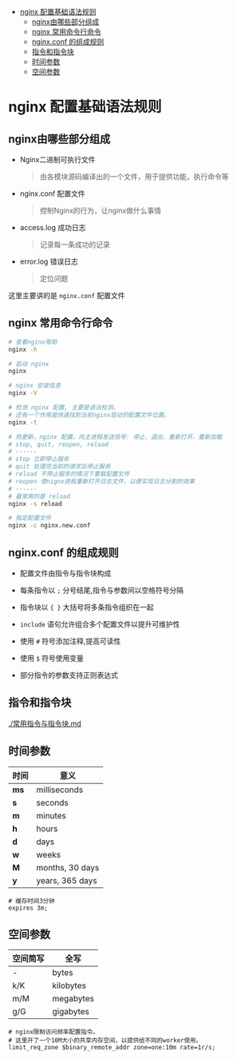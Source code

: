 <!-- @import "[TOC]" {cmd="toc" depthFrom=1 depthTo=6 orderedList=false} -->

<!-- code_chunk_output -->

- [nginx 配置基础语法规则](#nginx-配置基础语法规则)
  - [nginx由哪些部分组成](#nginx由哪些部分组成)
  - [nginx 常用命令行命令](#nginx-常用命令行命令)
  - [nginx.conf 的组成规则](#nginxconf-的组成规则)
  - [指令和指令块](#指令和指令块)
  - [时间参数](#时间参数)
  - [空间参数](#空间参数)

<!-- /code_chunk_output -->


# nginx 配置基础语法规则

## nginx由哪些部分组成

- Nginx二进制可执行文件
    > 由各模块源码编译出的一个文件，用于提供功能，执行命令等

- nginx.conf 配置文件
    > 控制Nginx的行为，让nginx做什么事情

- access.log 成功日志
    > 记录每一条成功的记录

- error.log 错误日志
    > 定位问题

这里主要讲的是 `nginx.conf` 配置文件

## nginx 常用命令行命令

```sh
# 查看nginx帮助
nginx -h

# 启动 nginx
nginx

# nginx 安装信息
nginx -V

# 检测 nginx 配置, 主要是语法检测。
# 还有一个作用是快速找到当前nginx启动的配置文件位置。
nginx -t

# 热更新，nginx 配置。向主进程发送信号: 停止，退出，重新打开，重新加载
# stop, quit, reopen, reload
# ------
# stop 立即停止服务
# quit 处理完当前的请求后停止服务
# reload 不停止服务的情况下重载配置文件
# reopen 使nignx进程重新打开日志文件，以便实现日志分割的效果
# ------
# 最常用的是 reload
nginx -s reload

# 指定配置文件
nginx -c nginx.new.conf
```

## nginx.conf 的组成规则

- 配置文件由指令与指令块构成

- 每条指令以 `;` 分号结尾,指令与参数间以空格符号分隔

- 指令块以 `{ }` 大括号将多条指令组织在一起

- `include` 语句允许组合多个配置文件以提升可维护性

- 使用 `#` 符号添加注释,提高可读性

- 使用 `$` 符号使用变量

- 部分指令的参数支持正则表达式

## 指令和指令块

[./常用指令与指令块.md](./常用指令与指令块.md)

## 时间参数

| 时间   | 意义            |
| ------ | --------------- |
| **ms** | milliseconds    |
| **s**  | seconds         |
| **m**  | minutes         |
| **h**  | hours           |
| **d**  | days            |
| **w**  | weeks           |
| **M**  | months, 30 days |
| **y**  | years, 365 days |

```nginx
# 缓存时间3分钟
expires 3m;
```

## 空间参数

| 空间简写 | 全写      |
| -------- | --------- |
| -        | bytes     |
| k/K      | kilobytes |
| m/M      | megabytes |
| g/G      | gigabytes |

```nginx
# nginx限制访问频率配置指令。
# 这里开了一个10M大小的共享内存空间，以提供给不同的worker使用。
limit_req_zone $binary_remote_addr zone=one:10m rate=1r/s;
```
